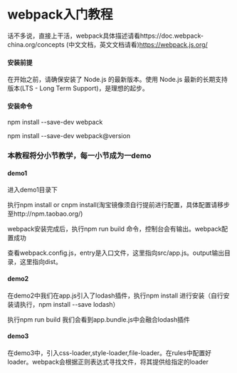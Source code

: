 # webpack入门教程
话不多说，直接上干活，webpack具体描述请看https://doc.webpack-china.org/concepts (中文文档，英文文档请看)https://webpack.js.org/
#### 安装前提
在开始之前，请确保安装了 Node.js 的最新版本。使用 Node.js 最新的长期支持版本(LTS - Long Term Support)，是理想的起步。
#### 安装命令
npm install --save-dev webpack

npm install --save-dev webpack@version

### 本教程将分小节教学，每一小节成为一demo

#### demo1
进入demo1目录下

执行npm install or cnpm install(淘宝镜像须自行提前进行配置，具体配置请移步至http://npm.taobao.org/)

webpack安装完成后，执行npm run build 命令，控制台会有输出。webpack配置成功

查看webpack.config.js，entry是入口文件，这里指向src/app.js。output输出目录，这里指向dist。

#### demo2

在demo2中我们在app.js引入了lodash插件，执行npm install 进行安装（自行安装请执行，npm install --save lodash）

执行npm run build 我们会看到app.bundle.js中会融合lodash插件

#### demo3

在demo3中，引入css-loader,style-loader,file-loader。在rules中配置好loader。webpack会根据正则表达式寻找文件，将其提供给指定的loader